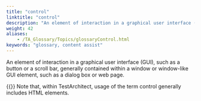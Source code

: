 ```yaml
--- 
title: "control"
linktitle: "control"
description: "An element of interaction in a graphical user interface (GUI), such as a button or a scroll bar, generally contained within a window or window-like GUI element, such as a dialog box or web page. Note: ..."
weight: 42
aliases: 
    - /TA_Glossary/Topics/glossaryControl.html
keywords: "glossary, content assist"
---
```


An element of interaction in a graphical user interface \(GUI\), such as a button or a scroll bar, generally contained within a window or window-like GUI element, such as a dialog box or web page.

{{<note>}} Note that, within TestArchitect, usage of the term control generally includes HTML elements.

